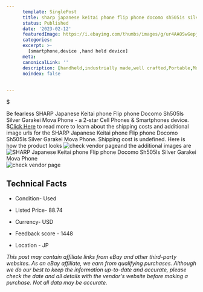 ```yaml
---
      template: SinglePost
      title: sharp japanese keitai phone flip phone docomo sh505is silver garakei mova phone
      status: Published
      date: '2023-02-12'
      featuredImage: https://i.ebayimg.com/thumbs/images/g/ur4AAOSwGepj5qpB/s-l225.jpg
      categories: 
      excerpt: >-
        [smartphone,device ,hand held device]
      meta:
      canonicalLink: ''
      description: [handheld,industrially made,well crafted,Portable,Mobile,Compact,Convenient,Lightweight,Maneuverable,Man-portable,Miniature,Carriable,Hand-held,Light,Holdable,Transportable,Mobile device,Pocket-sized,On-the-go,Wireless,Cordless,Compact size,Convenient size, smartphone,device ,hand held device]
      noindex: false
      
        
---
```

$

Be fearless SHARP Japanese Keitai phone Flip phone Docomo Sh505Is Silver Garakei Mova Phone - a 2-star Cell Phones & Smartphones device.
$[Click Here](https://www.ebay.com/itm/385407569301?hash=item59bc14cd95%3Ag%3Aur4AAOSwGepj5qpB&mkevt=1&mkcid=1&mkrid=711-53200-19255-0&campid=%253CePNCampaignId%253E&customid=%253CreferenceId%253E&toolid=10049) to read more to learn about the shipping costs and additional image urls for the SHARP Japanese Keitai phone Flip phone Docomo Sh505Is Silver Garakei Mova Phone. Shipping cost is undefined. Here is how the product looks ![check vendor page](https://i.ebayimg.com/thumbs/images/g/ur4AAOSwGepj5qpB/s-l225.jpg)and the additional images are![SHARP Japanese Keitai phone Flip phone Docomo Sh505Is Silver Garakei Mova Phone](https://i.ebayimg.com/images/g/ur4AAOSwGepj5qpB/s-l1200.jpg)![check vendor page](https://origin-galleryplus.ebayimg.com/ws/web/385407569301_2_0_1/225x225.jpg,https://origin-galleryplus.ebayimg.com/ws/web/385407569301_3_0_1/225x225.jpg,https://origin-galleryplus.ebayimg.com/ws/web/385407569301_4_0_1/225x225.jpg,https://origin-galleryplus.ebayimg.com/ws/web/385407569301_5_0_1/225x225.jpg,https://origin-galleryplus.ebayimg.com/ws/web/385407569301_6_0_1/225x225.jpg,https://origin-galleryplus.ebayimg.com/ws/web/385407569301_7_0_1/225x225.jpg,https://origin-galleryplus.ebayimg.com/ws/web/385407569301_8_0_1/225x225.jpg)



 ## Technical Facts 



     
      

 - Condition- Used 


      

 - Listed Price- 88.74 


      

 - Currency- USD 


      

 - Feedback score - 1448 


      

 - Location - JP 


      
      

 *_This post may contain affiliate links from eBay and other third-party websites. As an eBay affiliate, we earn from qualifying purchases. Although we do our best to keep the information up-to-date and accurate, please check the date and all details with the vendor's website before making a purchase. Not all data may be accurate._*






